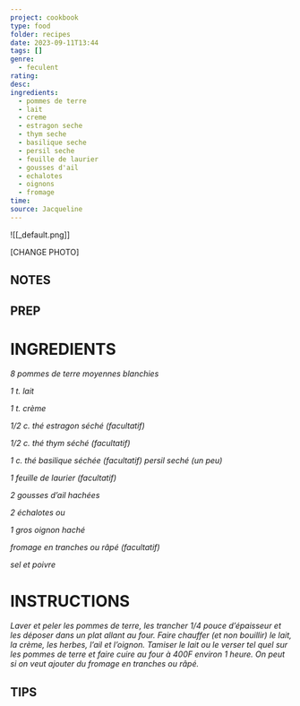 ```yaml
---
project: cookbook
type: food
folder: recipes
date: 2023-09-11T13:44
tags: []
genre:
  - feculent
rating: 
desc: 
ingredients:
  - pommes de terre
  - lait
  - creme
  - estragon seche
  - thym seche
  - basilique seche
  - persil seche
  - feuille de laurier
  - gousses d'ail
  - echalotes
  - oignons
  - fromage
time: 
source: Jacqueline
---
```


![[_default.png]]

[CHANGE PHOTO]


## NOTES




## PREP


# INGREDIENTS

_8 pommes de terre moyennes_
_blanchies_

_1 t. lait_

_1 t. crème_

_1/2 c. thé estragon séché (facultatif)_

_1/2 c. thé thym séché (facultatif)_

_1 c. thé basilique séchée (facultatif)_
_persil seché (un peu)_

_1 feuille de laurier (facultatif)_

_2 gousses d’ail hachées_

_2 échalotes ou_

_1 gros oignon haché_

_fromage en tranches ou râpé_
_(facultatif)_

_sel et poivre_
# INSTRUCTIONS

_Laver et peler les pommes de terre, les trancher_
_1/4 pouce d’épaisseur et les déposer dans_
_un plat allant au four. Faire chauffer (et non_
_bouillir) le lait, la crème, les herbes, l’ail et_
_l’oignon. Tamiser le lait ou le verser tel quel_
_sur les pommes de terre et faire cuire au four_
_à 400F environ 1 heure. On peut si on veut_
_ajouter du fromage en tranches ou râpé._

## TIPS



